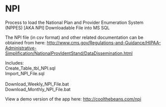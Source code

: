 NPI
===

Process to load the National Plan and Provider Enumeration System (NPPES) [AKA NPI] Downloadable File into MS SQL

The NPI file (in csv format) and other related documentation can be obtained from here:
http://www.cms.gov/Regulations-and-Guidance/HIPAA-Administrative-Simplification/NationalProvIdentStand/DataDissemination.html



Includes:<br />
Create_Table_tbl_NPI.sql<br />
Import_NPI_File.sql<br />
<br />
Download_Weekly_NPI_File.bat<br />
Download_Monthly_NPI_File.bat<br />


View a demo version of the app here:
http://coolthebeans.com/npi
